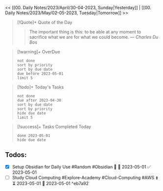<< [[00. Daily Notes/2023/April/30-04-2023, Sunday|Yesterday]] | [[00. Daily Notes/2023/May/02-05-2023, Tuesday|Tomorrow]] >>

> [!Quote]+ Quote of the Day  
> > The important thing is this: to be able at any moment to sacrifice what we are for what we could become.
> — <cite>Charles Du Bos</cite>

> [!warning]+ OverDue  
> ```tasks  
> not done  
> sort by priority 
> sort by due date  
> due before 2023-05-01  
> limit 5  
> ```

> [!todo]+ Today's Tasks  
> ```tasks  
> not done  
> due after 2023-04-30  
> sort by due date   
> sort by priority 
> hide due date  
> limit 5  
> ```

> [!success]+ Tasks Completed Today  
> ```tasks  
> done 2023-05-01  
> hide due date  

## Todos:
- [x] Setup Obsidian for Daily Use #Random #Obsidian 🔼 🛫 2023-05-01 ✅ 2023-05-01
- [ ] Study Cloud Computing #Explore-Academy #Cloud-Computing #AWS ⏫ ⏳ 2023-05-01 📅 2023-05-01 ^eb7a92